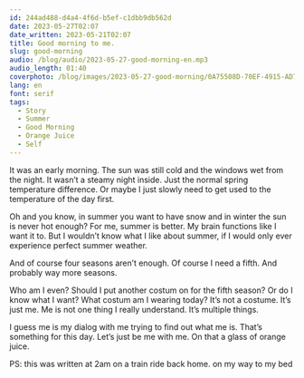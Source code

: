 ```yaml
---
id: 244ad488-d4a4-4f6d-b5ef-c1dbb9db562d
date: 2023-05-27T02:07
date_written: 2023-05-21T02:07
title: Good morning to me.
slug: good-morning
audio: /blog/audio/2023-05-27-good-morning-en.mp3
audio_length: 01:40
coverphoto: /blog/images/2023-05-27-good-morning/0A75508D-70EF-4915-AD74-024DF1585853.JPG
lang: en
font: serif
tags:
  - Story
  - Summer
  - Good Morning
  - Orange Juice
  - Self
---
```


It was an early morning. The sun was still cold and the windows wet from the night. It wasn’t a steamy night inside. Just the normal spring temperature difference. Or maybe I just slowly need to get used to the temperature of the day first.

Oh and you know, in summer you want to have snow and in winter the sun is never hot enough? For me, summer is better. My brain functions like I want it to. But I wouldn’t know what I like about summer, if I would only ever experience perfect summer weather.

And of course four seasons aren’t enough. Of course I need a fifth. And probably way more seasons.

Who am I even? Should I put another costum on for the fifth season? Or do I know what I want? What costum am I wearing today? It’s not a costume. It’s just me. Me is not one thing I really understand. It’s multiple things.

I guess me is my dialog with me trying to find out what me is. That’s something for this day. Let’s just be me with me. On that a glass of orange juice.

PS: this was written at 2am on a train ride back home. on my way to my bed
